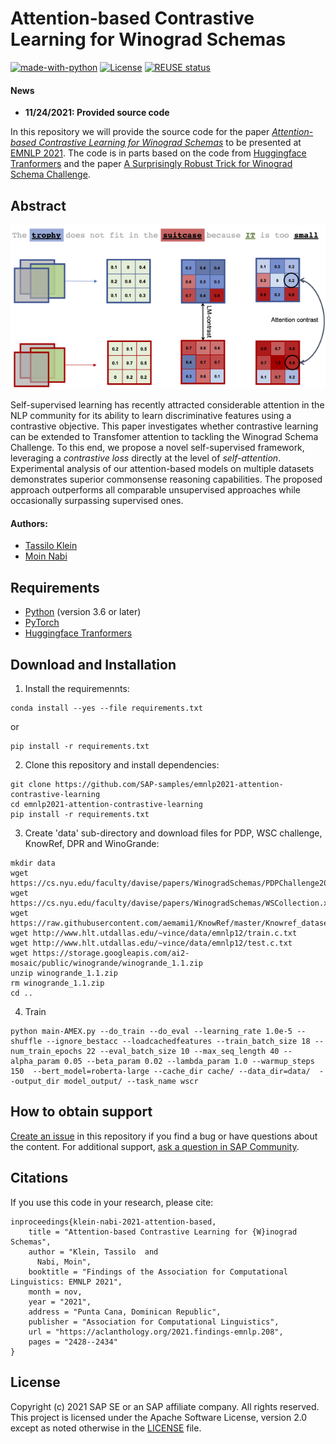 # Attention-based Contrastive Learning for Winograd Schemas
[![made-with-python](https://img.shields.io/badge/Made%20with-Python-red.svg)](#python)
[![License](https://img.shields.io/badge/License-Apache%202.0-blue.svg)](https://opensource.org/licenses/Apache-2.0)
[![REUSE status](https://api.reuse.software/badge/github.com/SAP-samples/emnlp2021-attention-contrastive-learning)](https://api.reuse.software/info/github.com/SAP-samples/emnlp2021-attention-contrastive-learning)


#### News
- **11/24/2021: Provided source code**


In this repository we will provide the source code for the paper [*Attention-based Contrastive Learning for Winograd Schemas*](https://arxiv.org/abs/2109.05108) to be presented at  [EMNLP 2021](https://2021.emnlp.org/). The code is in parts based on the code from [Huggingface Tranformers](https://github.com/huggingface/transformers) and the paper [A Surprisingly Robust Trick for Winograd Schema Challenge](https://github.com/vid-koci/bert-commonsense).

## Abstract

![Schematic Illustration of Attentiomn Contrastive Learning](https://raw.githubusercontent.com/SAP-samples/emnlp2021-attention-contrastive-learning/main/img/attention_contrastive.png)

Self-supervised learning has recently attracted considerable attention in the NLP community for its ability to learn discriminative features using a contrastive objective. This paper investigates whether contrastive learning can be extended to Transfomer attention to tackling the Winograd Schema Challenge. To this end, we propose a novel self-supervised framework, leveraging a *contrastive loss* directly at the level of *self-attention*. Experimental analysis of our attention-based models on multiple datasets demonstrates superior commonsense reasoning capabilities. The proposed approach outperforms all comparable unsupervised approaches while occasionally surpassing supervised ones.

#### Authors:
 - [Tassilo Klein](https://tjklein.github.io/)
 - [Moin Nabi](https://moinnabi.github.io/)

## Requirements
- [Python](https://www.python.org/) (version 3.6 or later)
- [PyTorch](https://pytorch.org/)
- [Huggingface Tranformers](https://github.com/huggingface/transformers)


## Download and Installation

1. Install the requiremennts:

```
conda install --yes --file requirements.txt
```

or

```
pip install -r requirements.txt
```

2. Clone this repository and install dependencies:
```
git clone https://github.com/SAP-samples/emnlp2021-attention-contrastive-learning
cd emnlp2021-attention-contrastive-learning
pip install -r requirements.txt
```

3. Create 'data' sub-directory and download files for PDP, WSC challenge, KnowRef, DPR and WinoGrande:
```
mkdir data
wget https://cs.nyu.edu/faculty/davise/papers/WinogradSchemas/PDPChallenge2016.xml
wget https://cs.nyu.edu/faculty/davise/papers/WinogradSchemas/WSCollection.xml
wget https://raw.githubusercontent.com/aemami1/KnowRef/master/Knowref_dataset/knowref_test.json
wget http://www.hlt.utdallas.edu/~vince/data/emnlp12/train.c.txt
wget http://www.hlt.utdallas.edu/~vince/data/emnlp12/test.c.txt
wget https://storage.googleapis.com/ai2-mosaic/public/winogrande/winogrande_1.1.zip
unzip winogrande_1.1.zip
rm winogrande_1.1.zip
cd ..
```

4. Train

```
python main-AMEX.py --do_train --do_eval --learning_rate 1.0e-5 --shuffle --ignore_bestacc --loadcachedfeatures --train_batch_size 18 --num_train_epochs 22 --eval_batch_size 10 --max_seq_length 40 --alpha_param 0.05 --beta_param 0.02 --lambda_param 1.0 --warmup_steps 150  --bert_model=roberta-large --cache_dir cache/ --data_dir=data/  --output_dir model_output/ --task_name wscr
```

## How to obtain support

[Create an issue](https://github.com/SAP-samples/emnlp2021-attention-contrastive-learning/issues) in this repository if you find a bug or have questions about the content.
For additional support, [ask a question in SAP Community](https://answers.sap.com/questions/ask.html).

## Citations
If you use this code in your research,
please cite:

```
inproceedings{klein-nabi-2021-attention-based,
    title = "Attention-based Contrastive Learning for {W}inograd Schemas",
    author = "Klein, Tassilo  and
      Nabi, Moin",
    booktitle = "Findings of the Association for Computational Linguistics: EMNLP 2021",
    month = nov,
    year = "2021",
    address = "Punta Cana, Dominican Republic",
    publisher = "Association for Computational Linguistics",
    url = "https://aclanthology.org/2021.findings-emnlp.208",
    pages = "2428--2434"
}
```

## License
Copyright (c) 2021 SAP SE or an SAP affiliate company. All rights reserved. This project is licensed under the Apache Software License, version 2.0 except as noted otherwise in the [LICENSE](LICENSES/Apache-2.0.txt) file.

